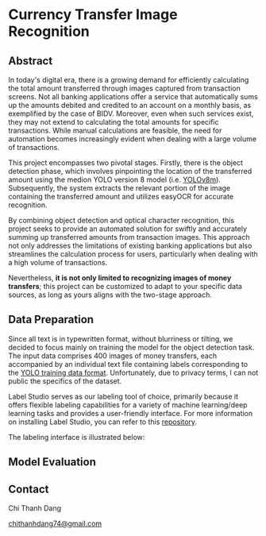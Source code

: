 # Currency Transfer Image Recognition

## Abstract
In today's digital era, there is a growing demand for efficiently calculating the total amount transferred through images captured from transaction screens. Not all banking applications offer a service that automatically sums up the amounts debited and credited to an account on a monthly basis, as exemplified by the case of BIDV. Moreover, even when such services exist, they may not extend to calculating the total amounts for specific transactions. While manual calculations are feasible, the need for automation becomes increasingly evident when dealing with a large volume of transactions.

This project encompasses two pivotal stages. Firstly, there is the object detection phase, which involves pinpointing the location of the transferred amount using the medion YOLO version 8 model (i.e. [YOLOv8m](https://github.com/ultralytics/ultralytics?tab=readme-ov-file)). Subsequently, the system extracts the relevant portion of the image containing the transferred amount and utilizes easyOCR for accurate recognition.

By combining object detection and optical character recognition, this project seeks to provide an automated solution for swiftly and accurately summing up transferred amounts from transaction images. This approach not only addresses the limitations of existing banking applications but also streamlines the calculation process for users, particularly when dealing with a high volume of transactions.

Nevertheless, **it is not only limited to recognizing images of money transfers**; this project can be customized to adapt to your specific data sources, as long as yours aligns with the two-stage approach.

## Data Preparation
Since all text is in typewritten format, without blurriness or tilting, we decided to focus mainly on training the model for the object detection task. The input data comprises 400 images of money transfers, each accompanied by an individual text file containing labels corresponding to the [YOLO training data format](https://docs.cogniflow.ai/en/article/how-to-create-a-dataset-for-object-detection-using-the-yolo-labeling-format-1tahk19/). Unfortunately, due to privacy terms, I can not public the specifics of the dataset.

Label Studio serves as our labeling tool of choice, primarily because it offers flexible labeling capabilities for a variety of machine learning/deep learning tasks and provides a user-friendly interface. For more information on installing Label Studio, you can refer to this [repository](https://github.com/HumanSignal/label-studio?tab=readme-ov-file#try-out-label-studio).

The labeling interface is illustrated below:


## Model Evaluation

## Contact
Chi Thanh Dang

chithanhdang74@gmail.com
